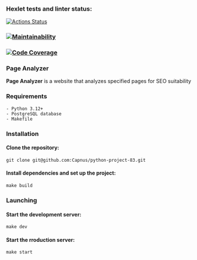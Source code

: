 ### Hexlet tests and linter status:
[![Actions Status](https://github.com/Capnus/python-project-83/actions/workflows/hexlet-check.yml/badge.svg)](https://github.com/Capnus/python-project-83/actions)

### [![Maintainability](https://qlty.sh/badges/115d720b-e8ab-4efe-a7b8-e91ded5b26cf/maintainability.svg)](https://qlty.sh/gh/Capnus/projects/python-project-83)

### [![Code Coverage](https://qlty.sh/badges/115d720b-e8ab-4efe-a7b8-e91ded5b26cf/test_coverage.svg)](https://qlty.sh/gh/Capnus/projects/python-project-83)


### Page Analyzer

**Page Analyzer** is a website that analyzes specified pages for SEO suitability


### Requirements
```
- Python 3.12+
- PostgreSQL database 
- Makefile 
```

### Installation

#### Clone the repository:
```
git clone git@github.com:Capnus/python-project-83.git
```

#### Install dependencies and set up the project: 
```
make build
```

### Launching

#### Start the development server: 
```
make dev
```
#### Start the rroduction server: 
```
make start
```

